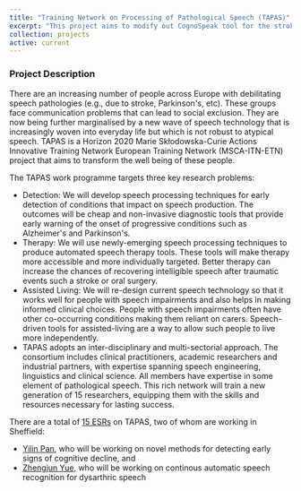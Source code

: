 ```yaml
---
title: "Training Network on Processing of Pathological Speech (TAPAS)"
excerpt: "This project aims to modify out CognoSpeak tool for the stroke survivors. It will provide an easy-to-use, home-based method for monitoring cognitive health post stroke by automatically analysing a person's speech and language as they speak with an on-screen virtual agent. Funded by Rosetrees Trust Interdisciplinary 2019 Prize for Medicine & AI; £250,000; 2020-2023"
collection: projects
active: current
---
```




<h3 id="summary">Project Description</h3>
There are an increasing number of people across Europe with debilitating speech pathologies (e.g., due to stroke, Parkinson's, etc). These groups face communication problems that can lead to social exclusion. They are now being further marginalised by a new wave of speech technology that is increasingly woven into everyday life but which is not robust to atypical speech. TAPAS is a Horizon 2020 Marie Skłodowska-Curie Actions Innovative Training Network European Training Network (MSCA-ITN-ETN) project that aims to transform the well being of these people.


The TAPAS work programme targets three key research problems:

* Detection: We will develop speech processing techniques for early detection of conditions that impact on speech production. The outcomes will be cheap and non-invasive diagnostic tools that provide early warning of the onset of progressive conditions such as Alzheimer's and Parkinson's.
* Therapy: We will use newly-emerging speech processing techniques to produce automated speech therapy tools. These tools will make therapy more accessible and more individually targeted. Better therapy can increase the chances of recovering intelligible speech after traumatic events such a stroke or oral surgery.
* Assisted Living: We will re-design current speech technology so that it works well for people with speech impairments and also helps in making informed clinical choices. People with speech impairments often have other co-occurring conditions making them reliant on carers. Speech-driven tools for assisted-living are a way to allow such people to live more independently.
* TAPAS adopts an inter-disciplinary and multi-sectorial approach. The consortium includes clinical practitioners, academic researchers and industrial partners, with expertise spanning speech engineering, linguistics and clinical science. All members have expertise in some element of pathological speech. This rich network will train a new generation of 15 researchers, equipping them with the skills and resources necessary for lasting success.

There are a total of [15 ESRs](https://www.tapas-etn-eu.org/people) on TAPAS, two of whom are working in Sheffield:

* [Yilin Pan](../team/current/yilin-pan), who will be working on novel methods for detecting early signs of cognitive decline, and
* [Zhengjun Yue](../team/current/zhengjun-yue), who will be working on continous automatic speech recognition for dysarthric speech 


